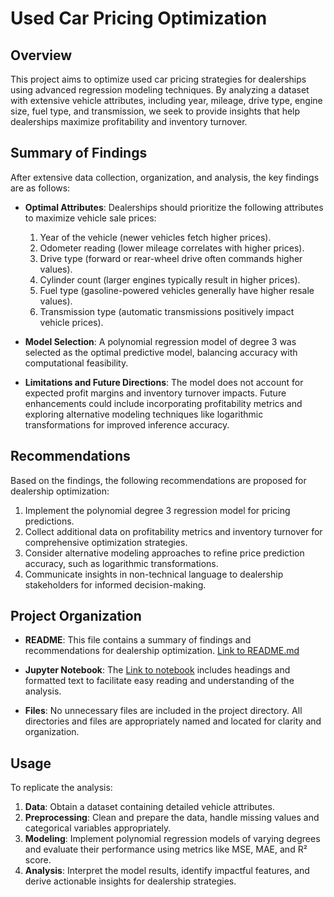 # Used Car Pricing Optimization

## Overview

This project aims to optimize used car pricing strategies for dealerships using advanced regression modeling techniques. By analyzing a dataset with extensive vehicle attributes, including year, mileage, drive type, engine size, fuel type, and transmission, we seek to provide insights that help dealerships maximize profitability and inventory turnover.

## Summary of Findings

After extensive data collection, organization, and analysis, the key findings are as follows:

- **Optimal Attributes**: Dealerships should prioritize the following attributes to maximize vehicle sale prices:
  1. Year of the vehicle (newer vehicles fetch higher prices).
  2. Odometer reading (lower mileage correlates with higher prices).
  3. Drive type (forward or rear-wheel drive often commands higher values).
  4. Cylinder count (larger engines typically result in higher prices).
  5. Fuel type (gasoline-powered vehicles generally have higher resale values).
  6. Transmission type (automatic transmissions positively impact vehicle prices).

- **Model Selection**: A polynomial regression model of degree 3 was selected as the optimal predictive model, balancing accuracy with computational feasibility.

- **Limitations and Future Directions**: The model does not account for expected profit margins and inventory turnover impacts. Future enhancements could include incorporating profitability metrics and exploring alternative modeling techniques like logarithmic transformations for improved inference accuracy.

## Recommendations

Based on the findings, the following recommendations are proposed for dealership optimization:

1. Implement the polynomial degree 3 regression model for pricing predictions.
2. Collect additional data on profitability metrics and inventory turnover for comprehensive optimization strategies.
3. Consider alternative modeling approaches to refine price prediction accuracy, such as logarithmic transformations.
4. Communicate insights in non-technical language to dealership stakeholders for informed decision-making.

## Project Organization

- **README**: This file contains a summary of findings and recommendations for dealership optimization. [Link to README.md](./README.md)

- **Jupyter Notebook**: The [Link to notebook](./practical_application_II/prompt_II.ipynb) includes headings and formatted text to facilitate easy reading and understanding of the analysis.

- **Files**: No unnecessary files are included in the project directory. All directories and files are appropriately named and located for clarity and organization.

## Usage

To replicate the analysis:

1. **Data**: Obtain a dataset containing detailed vehicle attributes.
2. **Preprocessing**: Clean and prepare the data, handle missing values and categorical variables appropriately.
3. **Modeling**: Implement polynomial regression models of varying degrees and evaluate their performance using metrics like MSE, MAE, and R² score.
4. **Analysis**: Interpret the model results, identify impactful features, and derive actionable insights for dealership strategies.
